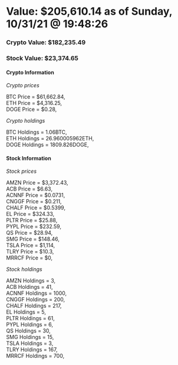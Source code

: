 # Value: $205,610.14 as of Sunday, 10/31/21 @ 19:48:26 

### Crypto Value: $182,235.49

### Stock Value: $23,374.65

#### Crypto Information 
*Crypto prices* 

BTC Price = $61,662.84,  
ETH Price = $4,316.25,  
DOGE Price = $0.28,  


*Crypto holdings* 

BTC Holdings = 1.06BTC,  
ETH Holdings = 26.960005962ETH,  
DOGE Holdings = 1809.826DOGE,  


#### Stock Information 

*Stock prices* 

AMZN Price = $3,372.43,  
ACB Price = $6.63,  
ACNNF Price = $0.0731,  
CNGGF Price = $0.211,  
CHALF Price = $0.5399,  
EL Price = $324.33,  
PLTR Price = $25.88,  
PYPL Price = $232.59,  
QS Price = $28.94,  
SMG Price = $148.46,  
TSLA Price = $1,114,  
TLRY Price = $10.3,  
MRRCF Price = $0,  


*Stock holdings* 

AMZN Holdings = 3,  
ACB Holdings = 41,  
ACNNF Holdings = 1000,  
CNGGF Holdings = 200,  
CHALF Holdings = 217,  
EL Holdings = 5,  
PLTR Holdings = 61,  
PYPL Holdings = 6,  
QS Holdings = 30,  
SMG Holdings = 15,  
TSLA Holdings = 3,  
TLRY Holdings = 167,  
MRRCF Holdings = 700,  





